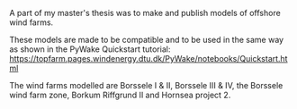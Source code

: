A part of my master's thesis was to make and publish models of offshore wind farms.

These models are made to be compatible and to be used in the same way as shown in the PyWake Quickstart tutorial: https://topfarm.pages.windenergy.dtu.dk/PyWake/notebooks/Quickstart.html

The wind farms modelled are Borssele I & II, Borssele III & IV, the Borssele wind farm zone, Borkum Riffgrund II and Hornsea project 2.
